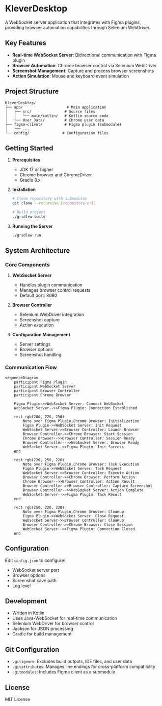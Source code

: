 # KleverDesktop

A WebSocket server application that integrates with Figma plugins, providing browser automation capabilities through Selenium WebDriver.

## Key Features

- **Real-time WebSocket Server**: Bidirectional communication with Figma plugin
- **Browser Automation**: Chrome browser control via Selenium WebDriver
- **Screenshot Management**: Capture and process browser screenshots
- **Action Simulation**: Mouse and keyboard event simulation

## Project Structure
```
KleverDesktop/
├── app/                    # Main application
│   ├── src/               # Source files
│   │   └── main/kotlin/   # Kotlin source code
│   └── User_Data/         # Chrome user data
├── figma-client/          # Figma plugin (submodule)
│   └── ...
└── config/               # Configuration files
```

## Getting Started

1. **Prerequisites**
   - JDK 17 or higher
   - Chrome browser and ChromeDriver
   - Gradle 8.x

2. **Installation**
   ```bash
   # Clone repository with submodules
   git clone --recursive [repository-url]
   
   # Build project
   ./gradlew build
   ```

3. **Running the Server**
   ```bash
   ./gradlew run
   ```

## System Architecture

### Core Components
1. **WebSocket Server**
   - Handles plugin communication
   - Manages browser control requests
   - Default port: 8080

2. **Browser Controller**
   - Selenium WebDriver integration
   - Screenshot capture
   - Action execution

3. **Configuration Management**
   - Server settings
   - Browser options
   - Screenshot handling

### Communication Flow

```mermaid
sequenceDiagram
    participant Figma Plugin
    participant WebSocket Server
    participant Browser Controller
    participant Chrome Browser

    Figma Plugin->>WebSocket Server: Connect WebSocket
    WebSocket Server-->>Figma Plugin: Connection Established

    rect rgb(200, 220, 250)
        Note over Figma Plugin,Chrome Browser: Initialization
        Figma Plugin->>WebSocket Server: Init Request
        WebSocket Server->>Browser Controller: Launch Browser
        Browser Controller->>Chrome Browser: Start Session
        Chrome Browser-->>Browser Controller: Session Ready
        Browser Controller-->>WebSocket Server: Browser Ready
        WebSocket Server-->>Figma Plugin: Init Success
    end

    rect rgb(220, 250, 220)
        Note over Figma Plugin,Chrome Browser: Task Execution
        Figma Plugin->>WebSocket Server: Task Request
        WebSocket Server->>Browser Controller: Execute Action
        Browser Controller->>Chrome Browser: Perform Action
        Chrome Browser-->>Browser Controller: Action Result
        Browser Controller->>Browser Controller: Capture Screenshot
        Browser Controller-->>WebSocket Server: Action Complete
        WebSocket Server-->>Figma Plugin: Task Result
    end

    rect rgb(250, 220, 220)
        Note over Figma Plugin,Chrome Browser: Cleanup
        Figma Plugin->>WebSocket Server: Close Request
        WebSocket Server->>Browser Controller: Cleanup
        Browser Controller->>Chrome Browser: Close Session
        WebSocket Server-->>Figma Plugin: Connection Closed
    end
```

## Configuration

Edit `config.json` to configure:
- WebSocket server port
- Browser options
- Screenshot save path
- Log level

## Development

- Written in Kotlin
- Uses Java-WebSocket for real-time communication
- Selenium WebDriver for browser control
- Jackson for JSON processing
- Gradle for build management

## Git Configuration

- `.gitignore`: Excludes build outputs, IDE files, and user data
- `.gitattributes`: Manages line endings for cross-platform compatibility
- `.gitmodules`: Includes Figma client as a submodule

## License

MIT License
